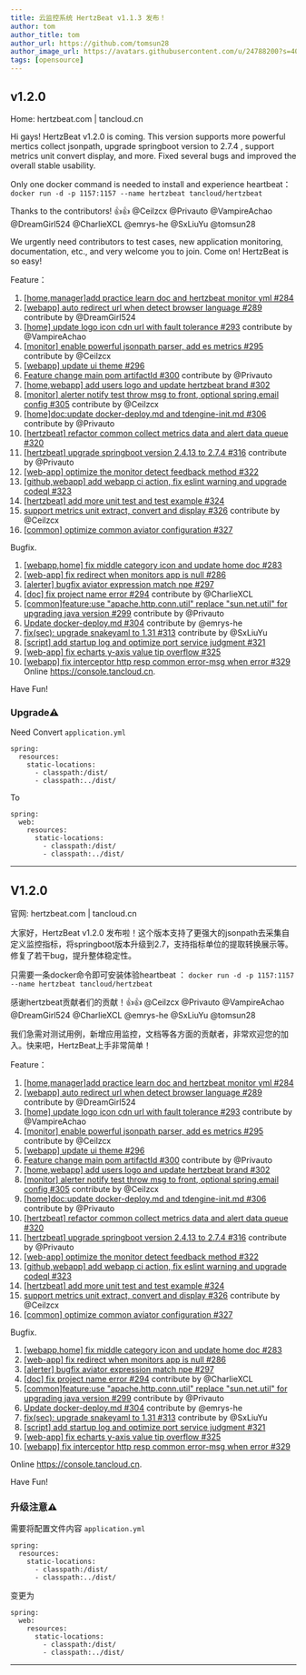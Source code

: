 ```yaml
---
title: 云监控系统 HertzBeat v1.1.3 发布！   
author: tom  
author_title: tom   
author_url: https://github.com/tomsun28  
author_image_url: https://avatars.githubusercontent.com/u/24788200?s=400&v=4  
tags: [opensource]
---
```


## v1.2.0

Home: hertzbeat.com | tancloud.cn

Hi gays! HertzBeat v1.2.0 is coming. This version supports more powerful mertics collect jsonpath, upgrade springboot version to 2.7.4 , support metrics unit convert display, and more. Fixed several bugs and improved the overall stable usability.

Only one docker command is needed to install and experience heartbeat：
`docker run -d -p 1157:1157 --name hertzbeat tancloud/hertzbeat`

Thanks to the contributors! 👍👍  @Ceilzcx @Privauto @VampireAchao @DreamGirl524 @CharlieXCL @emrys-he @SxLiuYu  @tomsun28

We urgently need contributors to test cases, new application monitoring, documentation, etc., and very welcome you to join. Come on! HertzBeat is so easy!

Feature：

1. [[home,manager]add practice learn doc and hertzbeat monitor yml #284](https://github.com/dromara/hertzbeat/pull/284)
2. [[webapp] auto redirect url when detect browser language #289](https://github.com/dromara/hertzbeat/pull/289) contribute by @DreamGirl524
3. [[home] update logo icon cdn url with fault tolerance #293](https://github.com/dromara/hertzbeat/pull/293) contribute by @VampireAchao
4. [[monitor] enable powerful jsonpath parser, add es metrics #295](https://github.com/dromara/hertzbeat/pull/295) contribute by @Ceilzcx
5.  [[webapp] update ui theme #296](https://github.com/dromara/hertzbeat/pull/296)
6.  [Feature change main pom artifactId #300](https://github.com/dromara/hertzbeat/pull/300) contribute by @Privauto
7.  [[home,webapp] add users logo and update hertzbeat brand #302](https://github.com/dromara/hertzbeat/pull/302)
8. [[monitor] alerter notify test throw msg to front, optional spring.email config #305](https://github.com/dromara/hertzbeat/pull/305) contribute by @Ceilzcx
9. [[home]doc:update docker-deploy.md and tdengine-init.md #306](https://github.com/dromara/hertzbeat/pull/306) contribute by @Privauto
10. [[hertzbeat] refactor common collect metrics data and alert data queue #320](https://github.com/dromara/hertzbeat/pull/320)
11. [[hertzbeat] upgrade springboot version 2.4.13 to 2.7.4 #316](https://github.com/dromara/hertzbeat/pull/316) contribute by @Privauto
12. [[web-app] optimize the monitor detect feedback method #322](https://github.com/dromara/hertzbeat/pull/322)
13. [[github,webapp] add webapp ci action, fix eslint warning and upgrade codeql #323](https://github.com/dromara/hertzbeat/pull/323)
14. [[hertzbeat] add more unit test and test example #324](https://github.com/dromara/hertzbeat/pull/324)
15. [support metrics unit extract, convert and display #326](https://github.com/dromara/hertzbeat/pull/326) contribute by @Ceilzcx
16. [[common] optimize common aviator configuration #327](https://github.com/dromara/hertzbeat/pull/327)

Bugfix.

1. [[webapp,home] fix middle category icon and update home doc #283](https://github.com/dromara/hertzbeat/pull/283)
2. [[web-app] fix redirect when monitors app is null #286](https://github.com/dromara/hertzbeat/pull/286)
3. [[alerter] bugfix aviator expression match npe #297](https://github.com/dromara/hertzbeat/pull/297)
4. [[doc] fix project name error #294](https://github.com/dromara/hertzbeat/pull/294) contribute by @CharlieXCL
5. [[common]feature:use "apache.http.conn.util" replace "sun.net.util" for upgrading java version #299](https://github.com/dromara/hertzbeat/pull/299) contribute by @Privauto
6. [Update docker-deploy.md #304](https://github.com/dromara/hertzbeat/pull/304) contribute by @emrys-he
7. [fix(sec): upgrade snakeyaml to 1.31 #313](https://github.com/dromara/hertzbeat/pull/313) contribute by @SxLiuYu
8. [[script] add startup log and optimize port service judgment #321](https://github.com/dromara/hertzbeat/pull/321)
9. [[web-app] fix echarts y-axis value tip overflow #325](https://github.com/dromara/hertzbeat/pull/325)
10. [[webapp] fix interceptor http resp common error-msg when error #329](https://github.com/dromara/hertzbeat/pull/329)
    Online https://console.tancloud.cn.

Have Fun!

### Upgrade⚠️

Need Convert `application.yml`
```
spring:
  resources:
    static-locations:
      - classpath:/dist/
      - classpath:../dist/
``` 
To
```
spring:
  web:
    resources:
      static-locations:
        - classpath:/dist/
        - classpath:../dist/
```

----     

## V1.2.0
官网: hertzbeat.com | tancloud.cn

大家好，HertzBeat v1.2.0 发布啦！这个版本支持了更强大的jsonpath去采集自定义监控指标，将springboot版本升级到2.7，支持指标单位的提取转换展示等。修复了若干bug，提升整体稳定性。

只需要一条docker命令即可安装体验heartbeat ：
`docker run -d -p 1157:1157 --name hertzbeat tancloud/hertzbeat`

感谢hertzbeat贡献者们的贡献！👍👍 @Ceilzcx @Privauto @VampireAchao @DreamGirl524 @CharlieXCL @emrys-he @SxLiuYu @tomsun28

我们急需对测试用例，新增应用监控，文档等各方面的贡献者，非常欢迎您的加入。快来吧，HertzBeat上手非常简单！

Feature：

1. [[home,manager]add practice learn doc and hertzbeat monitor yml #284](https://github.com/dromara/hertzbeat/pull/284)
2. [[webapp] auto redirect url when detect browser language #289](https://github.com/dromara/hertzbeat/pull/289) contribute by @DreamGirl524
3. [[home] update logo icon cdn url with fault tolerance #293](https://github.com/dromara/hertzbeat/pull/293) contribute by @VampireAchao
4. [[monitor] enable powerful jsonpath parser, add es metrics #295](https://github.com/dromara/hertzbeat/pull/295) contribute by @Ceilzcx
5.  [[webapp] update ui theme #296](https://github.com/dromara/hertzbeat/pull/296)
6.  [Feature change main pom artifactId #300](https://github.com/dromara/hertzbeat/pull/300) contribute by @Privauto
7.  [[home,webapp] add users logo and update hertzbeat brand #302](https://github.com/dromara/hertzbeat/pull/302)
8. [[monitor] alerter notify test throw msg to front, optional spring.email config #305](https://github.com/dromara/hertzbeat/pull/305) contribute by @Ceilzcx
9. [[home]doc:update docker-deploy.md and tdengine-init.md #306](https://github.com/dromara/hertzbeat/pull/306) contribute by @Privauto
10. [[hertzbeat] refactor common collect metrics data and alert data queue #320](https://github.com/dromara/hertzbeat/pull/320)
11. [[hertzbeat] upgrade springboot version 2.4.13 to 2.7.4 #316](https://github.com/dromara/hertzbeat/pull/316) contribute by @Privauto
12. [[web-app] optimize the monitor detect feedback method #322](https://github.com/dromara/hertzbeat/pull/322)
13. [[github,webapp] add webapp ci action, fix eslint warning and upgrade codeql #323](https://github.com/dromara/hertzbeat/pull/323)
14. [[hertzbeat] add more unit test and test example #324](https://github.com/dromara/hertzbeat/pull/324)
15. [support metrics unit extract, convert and display #326](https://github.com/dromara/hertzbeat/pull/326) contribute by @Ceilzcx
16. [[common] optimize common aviator configuration #327](https://github.com/dromara/hertzbeat/pull/327)

Bugfix.

1. [[webapp,home] fix middle category icon and update home doc #283](https://github.com/dromara/hertzbeat/pull/283)
2. [[web-app] fix redirect when monitors app is null #286](https://github.com/dromara/hertzbeat/pull/286)
3. [[alerter] bugfix aviator expression match npe #297](https://github.com/dromara/hertzbeat/pull/297)
4. [[doc] fix project name error #294](https://github.com/dromara/hertzbeat/pull/294) contribute by @CharlieXCL
5. [[common]feature:use "apache.http.conn.util" replace "sun.net.util" for upgrading java version #299](https://github.com/dromara/hertzbeat/pull/299) contribute by @Privauto
6. [Update docker-deploy.md #304](https://github.com/dromara/hertzbeat/pull/304) contribute by @emrys-he
7. [fix(sec): upgrade snakeyaml to 1.31 #313](https://github.com/dromara/hertzbeat/pull/313) contribute by @SxLiuYu
8. [[script] add startup log and optimize port service judgment #321](https://github.com/dromara/hertzbeat/pull/321)
9. [[web-app] fix echarts y-axis value tip overflow #325](https://github.com/dromara/hertzbeat/pull/325)
10. [[webapp] fix interceptor http resp common error-msg when error #329](https://github.com/dromara/hertzbeat/pull/329)


Online https://console.tancloud.cn.


Have Fun!

### 升级注意⚠️

需要将配置文件内容 `application.yml`
```
spring:
  resources:
    static-locations:
      - classpath:/dist/
      - classpath:../dist/
``` 
变更为
```
spring:
  web:
    resources:
      static-locations:
        - classpath:/dist/
        - classpath:../dist/
```

----     
